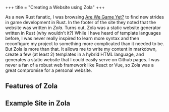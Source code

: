 +++
title = "Creating a Website using Zola"
+++

<!-- How I discovered it, why I use it -->

As a new Rust fanatic, I was browsing [Are We Game Yet?](http://arewegameyet.com) to find new strides in game development in Rust.  In the footer of the site they noted that the website was written in _Zola_.  Turns out, Zola was a static website generator written in Rust (why wouldn't it?)  While I have heard of template languages before, I was never really inspired to learn more syntax and then reconfigure my project to something more complicated than it needed to be.  But Zola is more than that.  It allows me to write my content in markdown, create a few (at least 2) templates in a hybrid HTML language, and generates a static website that I could easily serve on Github pages.  I was never a fan of a robust web framework like React or Vue, so Zola was a great compromise for a personal website.

## Features of Zola

## Example Site in Zola